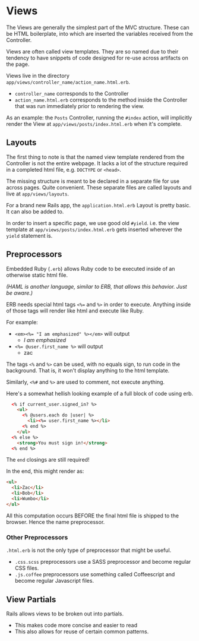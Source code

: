 # Views

The Views are generally the simplest part of the MVC structure. These can be HTML boilerplate, into which are inserted the variables received from the Controller.

Views are often called view templates. They are so named due to their tendency to have snippets of code designed for re-use across artifacts on the page.

Views live in the directory `app/views/controller_name/action_name.html.erb`.
- `controller_name` corresponds to the Controller
- `action_name.html.erb` corresponds to the method inside the Controller that was run immediately prior to rendering the view.

As an example: the `Posts` Controller, running the `#index` action, will implicitly render the View at `app/views/posts/index.html.erb` when it's complete. 

## Layouts

The first thing to note is that the named view template rendered from the Controller is not the entire webpage. It lacks a lot of the structure required in a completed html file, e.g. `DOCTYPE` or `<head>`.

The missing structure is meant to be declared in a separate file for use across pages. Quite convenient. These separate files are called layouts and live at `app/views/layouts`. 

For a brand new Rails app, the `application.html.erb` Layout is pretty basic. It can also be added to. 

In order to insert a specific page, we use good old `#yield`. i.e. the view template at `app/views/posts/index.html.erb` gets inserted wherever the `yield` statement is.

## Preprocessors

Embedded Ruby (`.erb`) allows Ruby code to be executed inside of an otherwise static html file.

*(HAML is another language, similar to ERB, that allows this behavior. Just be aware.)*

ERB needs special html tags `<%=` and `%>` in order to execute. Anything inside of those tags will render like html and execute like Ruby. 

For example:
- `<em><%= "I am emphasized" %></em>` will output
  - *I am emphasized*
- `<%= @user.first_name %>` will output
  - zac

The tags `<%` and `%>` can be used, with no equals sign, to run code in the background. That is, it won't display anything to the html template.

Similarly, `<%#` and `%>` are used to comment, not execute anything.

Here's a somewhat hellish looking example of a full block of code using erb.

```html
  <% if current_user.signed_in? %>
    <ul>
      <% @users.each do |user| %>
        <li><%= user.first_name %></li>
      <% end %>
    </ul>
  <% else %>
    <strong>You must sign in!</strong>
  <% end %>
```
The `end` closings are still required!

In the end, this might render as:

```html
<ul>
  <li>Zac</li>
  <li>Bob</li>
  <li>Wumbo</li>
</ul>
```

All this computation occurs BEFORE the final html file is shipped to the browser. Hence the name preprocessor.

### Other Preprocessors

`.html.erb` is not the only type of preprocessor that might be useful.
- `.css.scss` preprocessors use a SASS preprocessor and become regular CSS files.
- `.js.coffee` preprocessors use something called Coffeescript and become regular Javascript files.

## View Partials

Rails allows views to be broken out into partials.
- This makes code more concise and easier to read
- This also allows for reuse of certain common patterns.